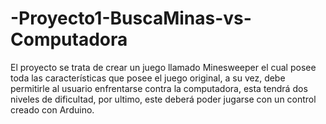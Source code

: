 # -Proyecto1-BuscaMinas-vs-Computadora
El proyecto se trata de crear un juego llamado Minesweeper el cual posee toda las características que posee el juego original, a su vez, debe permitirle al usuario enfrentarse contra la computadora, esta tendrá dos niveles de dificultad, por ultimo, este deberá poder jugarse con un control creado con Arduino.
